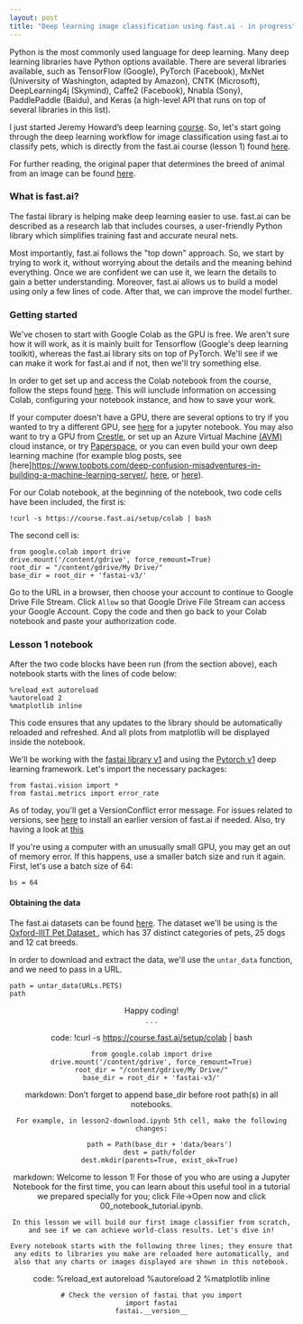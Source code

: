 ```yaml
---
layout: post
title: "Deep learning image classification using fast.ai - in progress"
---
```


Python is the most commonly used language for deep learning. Many deep learning libraries have Python options available. There are several libraries available, such as TensorFlow (Google), PyTorch (Facebook), MxNet (University of Washington, adapted by Amazon), CNTK (Microsoft), DeepLearning4j (Skymind), Caffe2 (Facebook), Nnabla (Sony), PaddlePaddle (Baidu), and Keras (a high-level API that runs on top of several libraries in this list). 

I just started Jeremy Howard’s deep learning [course](https://course.fast.ai/videos/?lesson=1). So, let's start going through the deep learning workflow for image classification using fast.ai to classify pets, which is directly from the fast.ai course (lesson 1) found [here](https://course.fast.ai/videos/?lesson=1). 

For further reading, the original paper that determines the breed of animal from an image can be found [here](http://www.robots.ox.ac.uk/~vgg/publications/2012/parkhi12a/parkhi12a.pdf).

### What is fast.ai?
The fastai library is helping make deep learning easier to use. fast.ai can be described as a research lab that includes courses, a user-friendly Python library which simplifies training fast and accurate neural nets.

Most importantly, fast.ai follows the "top down" approach. So, we start by trying to work it, without worrying about the details and the meaning behind everything. Once we are confident we can use it, we learn the details to gain a better understanding. Moreover, fast.ai allows us to build a model using only a few lines of code. After that, we can improve the model further. 

### Getting started
We've chosen to start with Google Colab as the GPU is free. We aren't sure how it will work, as it is mainly built for Tensorflow (Google's deep learning toolkit), whereas the fast.ai library sits on top of PyTorch. We'll see if we can make it work for fast.ai and if not, then we'll try something else. 

In order to get set up and access the Colab notebook from the course, follow the steps found [here](https://course.fast.ai/start_colab.html). This will iunclude information on accessing Colab, configuring your notebook instance, and how to save your work. 

If your computer doesn't have a GPU, there are several options to try if you wanted to try a different GPU, see [here](https://course.fast.ai/) for a jupyter notebook. You may also want to try a GPU from [Crestle](https://crestle.ai/), or set up an Azure Virtual Machine [(AVM)](https://azure.microsoft.com/en-gb/free/virtual-machines/search/?&ef_id=Cj0KCQiAxrbwBRCoARIsABEc9si-9bgWZ9YukU-Me3B96lDIb6SzTOHUybG_ZBnA7q0wnjqXjV8gwuwaAjJlEALw_wcB:G:s&OCID=AID2000125_SEM_4QqQWq38&MarinID=4QqQWq38_324561106063_azure%20virtual%20machine_e_c__66077404040_aud-411816020291:kwd-296465860779&lnkd=Google_Azure_Brand&dclid=CMe-yvvd5OYCFdYw0wodGbsAUA) cloud instance, or try [Paperspace](https://www.paperspace.com/), or you can even build your own deep learning machine (for example blog posts, see [here]https://www.topbots.com/deep-confusion-misadventures-in-building-a-machine-learning-server/, [here](https://medium.com/impactai/setting-up-a-deep-learning-machine-in-a-lazy-yet-quick-way-be2642318850), or [here](https://towardsdatascience.com/building-your-own-deep-learning-box-47b918aea1eb)).

For our Colab notebook, at the beginning of the notebook, two code cells have been included, the first is:

    !curl -s https://course.fast.ai/setup/colab | bash

The second cell is:

    from google.colab import drive
    drive.mount('/content/gdrive', force_remount=True)
    root_dir = "/content/gdrive/My Drive/"
    base_dir = root_dir + 'fastai-v3/'

Go to the URL in a browser, then choose your account to continue to Google Drive File Stream. Click `Allow` so that Google Drive File Stream can access your Google Account. Copy the code and then go back to your Colab notebook and paste your authorization code.

### Lesson 1 notebook
After the two code blocks have been run (from the section above), each notebook starts with the lines of code below:

    %reload_ext autoreload
    %autoreload 2
    %matplotlib inline

This code ensures that any updates to the library should be automatically reloaded and refreshed. And all plots from matplotlib will be displayed inside the notebook.

We'll be working with the [fastai library v1](https://www.fast.ai/2018/10/02/fastai-ai/) and using the [Pytorch v1](https://hackernoon.com/pytorch-1-0-468332ba5163) deep learning framework. Let's import the necessary packages:

    from fastai.vision import *
    from fastai.metrics import error_rate

As of today, you'll get a VersionConflict error message. For issues related to versions, see [here](https://forums.fast.ai/t/fastai-v0-7-install-issues-thread/24652) to install an earlier version of fast.ai if needed. Also, try having a look at [this](https://stackoverflow.com/questions/59513091/versionconflict-in-fastprogress/59549564#59549564)

If you're using a computer with an unusually small GPU, you may get an out of memory error. If this happens, use a smaller batch size and run it again. First, let's use a batch size of 64:

    bs = 64

#### Obtaining the data
The fast.ai datasets can be found [here](https://course.fast.ai/datasets). The dataset we'll be using is the [Oxford-IIIT Pet Dataset ](http://www.robots.ox.ac.uk/~vgg/data/pets/), which has 37 distinct categories of pets, 25 dogs and 12 cat breeds.

In order to download and extract the data, we'll use the `untar_data` function, and we need to pass in a URL.

    path = untar_data(URLs.PETS)
    path


<center>Happy coding!<center>

<center>.           .           .<center>


code:
    !curl -s https://course.fast.ai/setup/colab | bash

    from google.colab import drive
    drive.mount('/content/gdrive', force_remount=True)
    root_dir = "/content/gdrive/My Drive/"
    base_dir = root_dir + 'fastai-v3/'

markdown:
    Don’t forget to append base_dir before root path(s) in all notebooks.

    For example, in lesson2-download.ipynb 5th cell, make the following changes:

        path = Path(base_dir + 'data/bears')
        dest = path/folder
        dest.mkdir(parents=True, exist_ok=True)

markdown:
    Welcome to lesson 1! For those of you who are using a Jupyter Notebook for the first time, you can learn about this useful tool in a tutorial we prepared specially for you; click File->Open now and click 00_notebook_tutorial.ipynb.

    In this lesson we will build our first image classifier from scratch, and see if we can achieve world-class results. Let's dive in!

    Every notebook starts with the following three lines; they ensure that any edits to libraries you make are reloaded here automatically, and also that any charts or images displayed are shown in this notebook.

code:
    %reload_ext autoreload
    %autoreload 2
    %matplotlib inline

    # Check the version of fastai that you import
    import fastai
    fastai.__version__